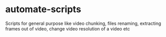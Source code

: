 # automate-scripts
Scripts for general purpose like video chunking, files renaming, extracting frames out of video, change video resolution of a video etc
